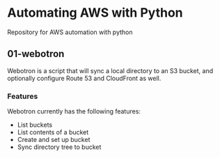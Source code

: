 # Automating AWS with Python

Repository for AWS automation with python

## 01-webotron

Webotron is a script that will sync a local directory to an S3 bucket, and optionally configure Route 53 and CloudFront as well.

### Features

Webotron currently has the following features:

- List buckets
- List contents of a bucket
- Create and set up bucket
- Sync directory tree to bucket